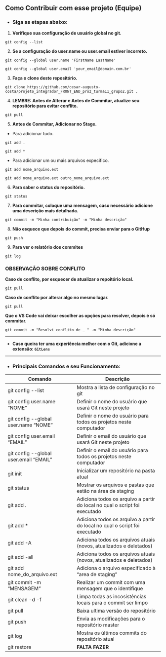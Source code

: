 ## Como Contribuir com esse projeto (Equipe)

* ### Siga as etapas abaixo:

1. **Verifique sua configuração de usuário global no git.**
```
git config --list
```
2. **Se a configuração do user.name ou user.email estiver incorreto.**
```
git config --global user.name 'FirstName LastName'
```
```
git config --global user.email 'your_email@domain.com.br'
```
3. **Faça o clone deste repositório.**
```
git clone https://github.com/cesar-augusto-costa/projeto_integrador_FRONT_END_proz_turma11_grupo2.git .
```
4. **LEMBRE: Antes de Alterar e Antes de Commitar, atualize seu repositório para evitar conflito.**
```
git pull
```
5. **Antes de Commitar, Adicionar no Stage.**
- Para adicionar tudo.
```
git add .
```
```
git add *
```
- Para adicionar um ou mais arquivos expecifico.
```
git add nome_arquivo.ext
```
```
git add nome_arquivo.ext outro_nome_arquivo.ext
```
6. **Para saber o status do repositório.**
```
git status
```
7. **Para commitar, coloque uma mensagem, caso necessário adicione uma descrição mais detalhada.**
```
git commit -m "Minha contribuição" -m "Minha descrição"
```
8. **Não esquece que depois do commit, precisa enviar para o GitHup**
```
git push
```
9. **Para ver o relatório dos commites**
```
git log
```

### OBSERVAÇÃO SOBRE CONFLITO

**Caso de conflito, por esquecer de atualizar o repoitório local.**
```
git pull
```

**Caso de conflito por alterar algo no mesmo lugar.**
```
git pull
```
**Que o VS Code vai deixar escolher as opções para resolver, depois é só commitar.**
```
git commit -m "Resolvi conflito de _ " -m "Minha descrição"
```
  
---
* **Caso queira ter uma experiência melhor com o Git, adicione a extensão: `GitLens`**
---

* ### Principais Comandos e seu Funcionamento:

Comando         | Descrição
-------------   | -------------
git config --list	       | Mostra a lista de configuração no git
git config user.name “NOME”	       | Definir o nome do usuário que usará Git neste projeto
git config --global user.name “NOME”	       | Definir o nome do usuário para todos os projetos neste computador
git config user.email “EMAIL”	        | Definir o email do usuário que usará Git neste projeto
git config --global user.email “EMAIL”	       | Definir o email do usuário para todos os projetos neste computador
git init        | Inicializar um repositório na pasta atual
git status	     | Mostrar os arquivos e pastas que estão na área de staging
git add .       | Adiciona todos os arquivo a partir do local no qual o script foi executado
git add *       | Adiciona todos os arquivo a partir do local no qual o script foi executado
git add -A       | Adiciona todos os arquivos atuais (novos, atualizados e deletados)
git add -all       | Adiciona todos os arquivos atuais (novos, atualizados e deletados)
git add nome_do_arquivo.ext       | Adiciona o arquivo especificado à “area de staging”
git commit -m “MENSAGEM”  | Realizar um commit com uma mensagem que o identifique
git clean -d -f | Limpa todas as incosistências locais para o commit ser limpo
git pull        | Baixa ultima versão do repositório
git push        | Envia as modificações para o repositório master
git log	        | Mostra os últimos commits do repositório atual
git restore   | **FALTA FAZER**
